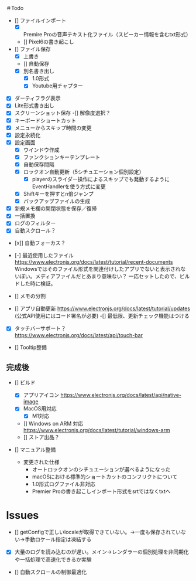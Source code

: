 ＃Todo
- [] ファイルインポート
    - [x] Premire Proの音声テキスト化ファイル（スピーカー情報を含むtxt形式）
    - [] Pixel6の書き起こし
- [] ファイル保存
    - [x] 上書き
    - [] 自動保存
    - [x] 別名書き出し
        - [x] 1.0形式
        - [x] Youtube用チャプター
- [x] ダーティフラグ表示
- [x] Lite形式書き出し
- [x] スクリーンショット保存
    -[] 解像度選択？
- [x] キーボードショートカット
- [x] メニューからスキップ時間の変更
- [x] 設定永続化
- [x] 設定画面
    - [x] ウインドウ作成
    - [x] ファンクションキーテンプレート
    - [x] 自動保存間隔
    - [x] ロックオン自動更新（5シチュエーション個別設定）
        - [x] playerのスライダー操作によるスキップでも発動するようにEventHandlerを使う方式に変更
    - [x] Shiftキーを押すとn倍ジャンプ
    - [x] バックアップファイルの生成
- [x] 新規メモ欄の開閉状態を保存／復帰
- [x] 一括置換
- [x] ログのフィルター
- [x] 自動スクロール？
- [x]] 自動フォーカス？
- [-] 最近使用したファイル https://www.electronjs.org/docs/latest/tutorial/recent-documents
    Windowsではそのファイル形式を関連付けしたアプリでないと表示されないぽい。メディアファイルだとあまり意味ない？
    一応セットしたので、ビルドした時に検証。
- [] メモの分割

- [] アプリ自動更新 https://www.electronjs.org/docs/latest/tutorial/updates (公式API使用にはコード署名が必要)
    -[] 最低限、更新チェック機能はつける
- [x] タッチバーサポート？　https://www.electronjs.org/docs/latest/api/touch-bar
- [] Tooltip整備

## 完成後
- [] ビルド
    - [x] アプリアイコン https://www.electronjs.org/docs/latest/api/native-image
    - [x] MacOS用対応
        -[x] M1対応
    - [] Windows on ARM 対応　https://www.electronjs.org/docs/latest/tutorial/windows-arm
    - [] ストア出品？

- [] マニュアル整備
    - 変更された仕様
        - オートロックオンのシチュエーションが選べるようになった
        - macOSにおける標準的ショートカットのコンフリクトについて
        - 1.0形式ログファイル非対応 
        - Premier Proの書き起こしインポート形式をsrtではなくtxtへ

# Issues
- [] getConfigで正しいlocaleが取得できていない。→一度も保存されていない→手動ロケール指定は凍結する
- [x] 大量のログを読み込むのが遅い。メイン->レンダラーの個別処理を非同期化や一括処理で高速化できるか実験
- [] 自動スクロールの制御最適化